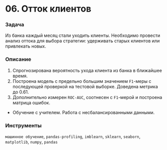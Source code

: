 
# 06. Отток клиентов

### Задача

Из банка каждый месяц стали уходить клиенты. Необходимо провести анализ оттока для выбора стратегии: удерживать старых клиентов или привлекать новых.

### Описание

1. Спрогнозирована вероятность ухода клиента из банка в ближайшее время.
2. Построена модель с предельно большим значением `F1`-меры с последующей проверкой на тестовой выборке. Доведена метрика до 0.61. 
3. Дополнительно измерен `ROC-AUC`, соотнесен с `F1`-мерой и построена матрица ошибок.
* Обучение с учителем. Работа с несбалансированными данными.

### Инструменты

`машинное обучение`, `pandas-profiling`, `imblearn`, `sklearn`, `seaborn`, `matplotlib`, `numpy`, `pandas`
